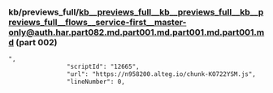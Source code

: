 ### kb/previews_full/kb__previews_full__kb__previews_full__kb__previews_full__flows__service-first__master-only@auth.har.part082.md.part001.md.part001.md.part001.md (part 002)

```md
",
                "scriptId": "12665",
                "url": "https://n958200.alteg.io/chunk-KO722YSM.js",
                "lineNumber": 0,
           
```

```

